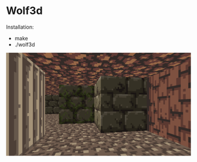 # Wolf3d

Installation:
* make
* ./wolf3d

![wolf3d_screenshot](/screenshots/screenshot_wolf3d.png?raw=true "wolf3d")
